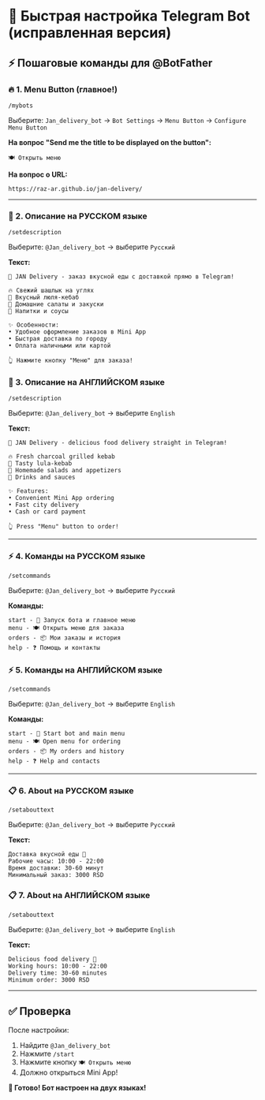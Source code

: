 # 🤖 Быстрая настройка Telegram Bot (исправленная версия)

## ⚡ Пошаговые команды для @BotFather

### 🔥 1. Menu Button (главное!)

```
/mybots
```
Выберите: `Jan_delivery_bot` → `Bot Settings` → `Menu Button` → `Configure Menu Button`

**На вопрос "Send me the title to be displayed on the button":**
```
🍽️ Открыть меню
```

**На вопрос о URL:**
```
https://raz-ar.github.io/jan-delivery/
```

---

### 📝 2. Описание на РУССКОМ языке

```
/setdescription
```
Выберите: `@Jan_delivery_bot` → выберите `Русский`

**Текст:**
```
🍕 JAN Delivery - заказ вкусной еды с доставкой прямо в Telegram!

🔥 Свежий шашлык на углях
🥙 Вкусный люля-кебаб  
🍲 Домашние салаты и закуски
🍺 Напитки и соусы

✨ Особенности:
• Удобное оформление заказов в Mini App
• Быстрая доставка по городу
• Оплата наличными или картой

👆 Нажмите кнопку "Меню" для заказа!
```

### 📝 3. Описание на АНГЛИЙСКОМ языке

```
/setdescription
```
Выберите: `@Jan_delivery_bot` → выберите `English`

**Текст:**
```
🍕 JAN Delivery - delicious food delivery straight in Telegram!

🔥 Fresh charcoal grilled kebab
🥙 Tasty lula-kebab
🍲 Homemade salads and appetizers  
🍺 Drinks and sauces

✨ Features:
• Convenient Mini App ordering
• Fast city delivery
• Cash or card payment

👆 Press "Menu" button to order!
```

---

### ⚡ 4. Команды на РУССКОМ языке

```
/setcommands
```
Выберите: `@Jan_delivery_bot` → выберите `Русский`

**Команды:**
```
start - 🚀 Запуск бота и главное меню
menu - 🍽️ Открыть меню для заказа
orders - 📦 Мои заказы и история
help - ❓ Помощь и контакты
```

### ⚡ 5. Команды на АНГЛИЙСКОМ языке

```
/setcommands
```
Выберите: `@Jan_delivery_bot` → выберите `English`

**Команды:**
```
start - 🚀 Start bot and main menu
menu - 🍽️ Open menu for ordering
orders - 📦 My orders and history
help - ❓ Help and contacts
```

---

### 📋 6. About на РУССКОМ языке

```
/setabouttext
```
Выберите: `@Jan_delivery_bot` → выберите `Русский`

**Текст:**
```
Доставка вкусной еды 🍕
Рабочие часы: 10:00 - 22:00
Время доставки: 30-60 минут
Минимальный заказ: 3000 RSD
```

### 📋 7. About на АНГЛИЙСКОМ языке

```
/setabouttext
```
Выберите: `@Jan_delivery_bot` → выберите `English`

**Текст:**
```
Delicious food delivery 🍕
Working hours: 10:00 - 22:00
Delivery time: 30-60 minutes
Minimum order: 3000 RSD
```

---

## ✅ Проверка

После настройки:
1. Найдите `@Jan_delivery_bot`
2. Нажмите `/start`
3. Нажмите кнопку `🍽️ Открыть меню`
4. Должно открыться Mini App!

**🎉 Готово! Бот настроен на двух языках!**